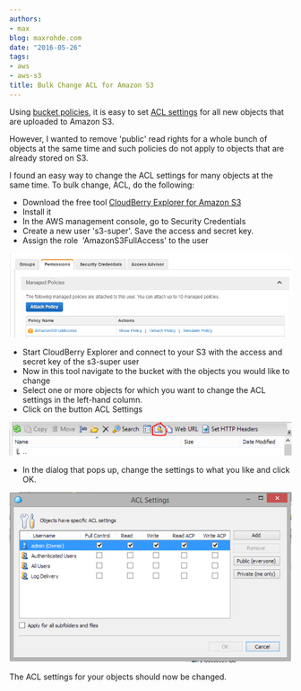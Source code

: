 ```yaml
---
authors:
- max
blog: maxrohde.com
date: "2016-05-26"
tags:
- aws
- aws-s3
title: Bulk Change ACL for Amazon S3
---
```


Using [bucket policies](http://docs.aws.amazon.com/AmazonS3/latest/dev/using-iam-policies.html), it is easy to set [ACL settings](http://docs.aws.amazon.com/AmazonS3/latest/dev/acl-overview.html) for all new objects that are uploaded to Amazon S3.

However, I wanted to remove 'public' read rights for a whole bunch of objects at the same time and such policies do not apply to objects that are already stored on S3.

I found an easy way to change the ACL settings for many objects at the same time. To bulk change, ACL, do the following:

- Download the free tool [CloudBerry Explorer for Amazon S3](http://www.cloudberrylab.com/free-amazon-s3-explorer-cloudfront-IAM.aspx)
- Install it
- In the AWS management console, go to Security Credentials
- Create a new user 's3-super'. Save the access and secret key.
- Assign the role  'AmazonS3FullAccess' to the user

![full_access](images/full_access.png)

- Start CloudBerry Explorer and connect to your S3 with the access and secret key of the s3-super user
- Now in this tool navigate to the bucket with the objects you would like to change
- Select one or more objects for which you want to change the ACL settings in the left-hand column.
- Click on the button ACL Settings

![acl](images/acl.png)

- In the dialog that pops up, change the settings to what you like and click OK.

![acl_settings](images/acl_settings.png)

The ACL settings for your objects should now be changed.